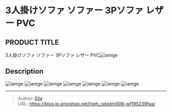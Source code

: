 # 3人掛けソファ ソファー 3Pソファ レザー PVC


## PRODUCT TITLE 

3人掛けソファ ソファー 3Pソファ レザー PVC![iamge](https://b2bfiles1.gigab2b.cn/image/wkseller/7404/192279_192280_192278/3p/20210729_ac2de1a64cb5020d590ef1cf052f1f1a.jpg)

## Description











![iamge](https://b2bfiles1.gigab2b.cn/image/wkseller/7404/192279_192280_192278/3p/20210729_150e77d23c38cddb6d9d787a731ffa29.jpg)
![iamge](https://b2bfiles1.gigab2b.cn/image/wkseller/7404/192279_192280_192278/3p/20210729_61f5941248388db7b3fa5415efc2f22c.jpg)
![iamge](https://b2bfiles1.gigab2b.cn/image/wkseller/7404/192279_192280_192278/3p/20210729_892152bdc7144ab6a15db69bc261360d.jpg)
![iamge](https://b2bfiles1.gigab2b.cn/image/wkseller/7404/192279_192280_192278/3p/20210729_b4b7356f0a187a807508ca5f971d3a79.jpg)
![iamge](https://b2bfiles1.gigab2b.cn/image/wkseller/7404/192279_192280_192278/3p/20210729_c09455d557a38aff0e85be72b9b0148d.jpg)
![iamge](https://b2bfiles1.gigab2b.cn/image/wkseller/7404/192279_192280_192278/3p/20210729_0ed14ccbe8650d306b8748179f125fc2.jpg)
![iamge](nan)


---

> Author: [Ella](https://blog.jp.amzshop.net/)  
> URL: https://blog.jp.amzshop.net/high_rated/n506-wf195239faa/  

